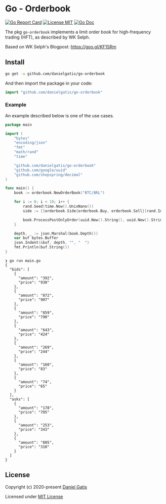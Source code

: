 # Go - Orderbook

[![Go Report Card](https://goreportcard.com/badge/github.com/danielgatis/go-orderbook?style=flat-square)](https://goreportcard.com/report/github.com/danielgatis/go-orderbook)
[![License MIT](https://img.shields.io/badge/license-MIT-blue.svg)](https://raw.githubusercontent.com/danielgatis/go-orderbook/master/LICENSE)
[![Go Doc](https://img.shields.io/badge/godoc-reference-blue.svg?style=flat-square)](https://godoc.org/github.com/danielgatis/go-orderbook)

The pkg `go-orderbook` implements a limit order book for high-frequency trading (HFT), as described by WK Selph.

Based on WK Selph's Blogpost:
https://goo.gl/KF1SRm

## Install

```bash
go get -u github.com/danielgatis/go-orderbook
```

And then import the package in your code:

```go
import "github.com/danielgatis/go-orderbook"
```

### Example

An example described below is one of the use cases.

```go
package main

import (
	"bytes"
	"encoding/json"
	"fmt"
	"math/rand"
	"time"

	"github.com/danielgatis/go-orderbook"
	"github.com/google/uuid"
	"github.com/shopspring/decimal"
)

func main() {
	book := orderbook.NewOrderBook("BTC/BRL")

	for i := 0; i < 10; i++ {
		rand.Seed(time.Now().UnixNano())
		side := []orderbook.Side{orderbook.Buy, orderbook.Sell}[rand.Intn(2)]

		book.ProcessPostOnlyOrder(uuid.New().String(), uuid.New().String(), side, decimal.NewFromInt(rand.Int63n(1000)), decimal.NewFromInt(rand.Int63n(1000)))
	}

	depth, _ := json.Marshal(book.Depth())
	var buf bytes.Buffer
	json.Indent(&buf, depth, "", "  ")
	fmt.Println(buf.String())
}
```

```
❯ go run main.go
{
  "bids": [
    {
      "amount": "392",
      "price": "930"
    },
    {
      "amount": "872",
      "price": "907"
    },
    {
      "amount": "859",
      "price": "790"
    },
    {
      "amount": "643",
      "price": "424"
    },
    {
      "amount": "269",
      "price": "244"
    },
    {
      "amount": "160",
      "price": "83"
    },
    {
      "amount": "74",
      "price": "65"
    }
  ],
  "asks": [
    {
      "amount": "178",
      "price": "705"
    },
    {
      "amount": "253",
      "price": "343"
    },
    {
      "amount": "805",
      "price": "310"
    }
  ]
}
```

## License

Copyright (c) 2020-present [Daniel Gatis](https://github.com/danielgatis)

Licensed under [MIT License](./LICENSE)
